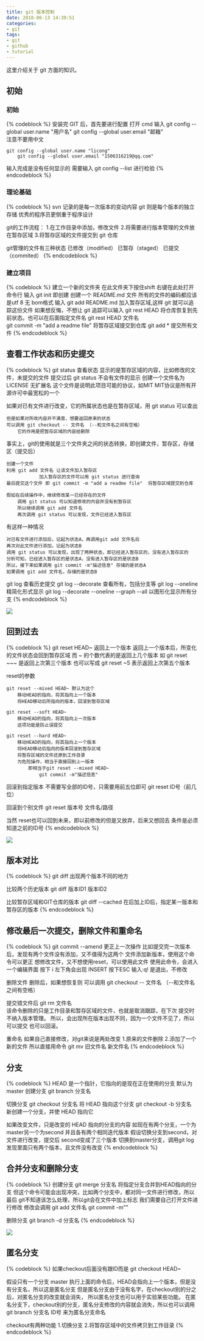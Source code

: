 ```yaml
---
title: git 版本控制
date: 2018-06-13 14:39:51
categories:
- git
tags:
- git
- github
- tutorial
---
```

这里介绍关于 git 方面的知识。

<!--more-->

## 初始

### 初始

{% codeblock %}
安装完 GIT 后，首先要进行配置
打开 cmd
输入 git config --global user.name "用户名"
     git config --global user.email "邮箱"  
			注意不要用中文 

	git config --global user.name "licong"
        git config --global user.email "1506316219@qq.com"
输入完成是没有任何显示的
需要输入 git config --list 进行检验
{% endcodeblock %}

### 理论基础 

{% codeblock %}
svn 记录的是每一次版本的变动内容
git 则是每个版本的独立存储
优秀的程序员更侧重于程序设计

git的工作流程：
	1.在工作目录中添加，修改文件
	2.将需要进行版本管理的文件放在暂存区域
	3.将暂存区域的文件提交到 git 仓库

git管理的文件有三种状态
	已修改（modified）
	已暂存（staged）
	已提交（commited）
{% endcodeblock %}

### 建立项目

{% codeblock %}
建立一个新的文件夹
在此文件夹下按住shift 右键在此处打开命令行
输入 git init 即创建
创建一个 README.md 文件                 所有的文件的编码都应该是utf 8 无 bom格式
输入 git add README.md                  加入暂存区域,这样 git 就可以追踪这份文件
     如果想反悔，不想让 git 追踪可以输入 git rest HEAD 将仓库恢复到先前状态。也可以在后面指定文件名 git rest HEAD 文件名  
     git commit -m "add a readme file"  将暂存区域提交到仓库
git add * 提交所有文件
{% endcodeblock %}

## 查看工作状态和历史提交

{% codeblock %}
git status 查看状态 显示的是暂存区域的内容，比如修改的文件，未提交的文件
提交过后 git status 不会有文件的显示
创建一个文件名为 LICENSE 无扩展名
	这个文件是说明此项目可能的协议，如MIT
	MIT协议是所有开源许可中最宽松的一个

如果对已有文件进行改变，它的所属状态也是在暂存区域，用 git status 可以查出

	但是如果对所改内容并不满意，想要返回原来的状态
	可以调用 git checkout -- 文件名 （--和文件名之间有空格）
		它的作用是把暂存区域的内容给删除

事实上，git的使用就是三个文件夹之间的状态转换，即创建文件，暂存区，存储区（提交后）

	创建一个文件
	利用 git add 文件名 让该文件加入暂存区
			    加入暂存区的文件可以用 git status 进行查询
	最后提交这个文件 即 git commit -m "add a readme file"  将暂存区域提交到仓库

	假如在后续操作中，继续修改某一已经存在的文件
		调用 git status 可以知道修改的内容并没有到暂存区
		所以继续调用 git add 文件名
		再次调用 git status 可以发现，文件已经进入暂存区
		
有这样一种情况

	对已有文件进行添加后，记起为状态A，再调用git add 文件名后
	再次对此文件进行添加，记起为状态B
	调用 git status 可以发现，出现了两种状态，即已经进入暂存区的，没有进入暂存区的
	分析可知，已经进入暂存区的是状态A，没有进入暂存区的是状态B
	所以，接下来如果调用 git commit -m"描述信息" 存储的是状态A
	如果调用 git add 文件名，存储的是状态B

git log 查看历史提交
git log --decorate 查看所有，包括分支等
git log --oneline 精简化形式显示
git log --decorate --oneline --graph --all 以图形化显示所有分支
{% endcodeblock %}

![](/images/git/0_0.JPG)

## 回到过去

{% codeblock %}
git reset HEAD~ 返回上一个版本
	返回上一个版本后，所变化的文件状态会回到暂存区域
	而 ~ 的个数代表的是返回上几个版本
	如 git reset ~~~ 是返回上次第三个版本
	也可以写成 git reset ~5 表示返回上次第五个版本

reset的参数

	git reset --mixed HEAD~ 默认为这个
		移动HEAD的指向，将其指向上一个版本
		将HEAD移动后所指向的版本，回滚到暂存区域

	git reset --soft HEAD~
		移动HEAD的指向，将其指向上一次版本
		这项功能是防止误提交

	git reset --hard HEAD~
		移动HEAD的指向，将其指向上一个版本
		将HEAD移动后指向的版本回滚到暂存区域
		将暂存区域的文件还原到工作目录
		为危险操作，相当于直接回到上一版本
			即相当于git reset --mixed HEAD~ 
				git commit -m"描述信息"

回滚到指定版本
	不需要写全部的ID号，只需要用前五位即可
		git reset ID号（前几位）

回滚到个别文件
	git reset 版本号 文件名/路径

当然 reset也可以回到未来，即以前修改的但是又放弃，后来又想回去
	条件是必须知道之前的ID号
{% endcodeblock %}

![](/images/git/0_1.png)

## 版本对比

{% codeblock %}
git diff
	出现两个版本不同的地方

比较两个历史版本
	git diff 版本ID1 版本ID2

比较暂存区域和GIT仓库的版本
	git diff --cached  在后加上ID后，指定某一版本和暂存区的版本
{% endcodeblock %}

## 修改最后一次提交，删除文件和重命名

{% codeblock %}
git commit --amend 
	更正上一次操作
		比如提交完一次版本后，发现有两个文件没有添加，又不值得为这两个
		文件添加新版本，使用这个命令可以更正
		想修改文件，又不想使用reset，可以使用此文件
	使用此命令，会进入一个编辑界面
		按下 i 左下角会出现 INSERT
		按下ESC
		输入:q! 是退出，不修改

删除文件
	删除后，如果想恢复则
	可以调用 git checkout -- 文件名 （--和文件名之间有空格）

提交错文件后
	git rm 文件名  
		该命令删除的只是工作目录和暂存区域的文件，也就是取消跟踪，在下次
		提交时不纳入版本管理。
		所以，会出现所在版本出现不同，因为一个文件不见了，所以可以提交
		也可以回滚。

重命名
	如果自己直接修改，对git来说是两处改变
		1.原来的文件删除
		2.添加了一个新的文件
	所以直接用命令
		git mv 旧文件名 新文件名
{% endcodeblock %}

## 分支

{% codeblock %}
HEAD 是一个指针，它指向的是现在正在使用的分支
默认为master
创建分支
	git branch 分支名

切换分支
	git checkout 分支名
		将 HEAD 指向这个分支
	git checkout -b 分支名
		新创建一个分支，并使 HEAD 指向它

如果改变文件，只是改变的 HEAD 指向的分支的内容
	如现在有两个分支，一个为master另一个为second
	并且各有两个相同迭代版本
	假设切换分支到second，对文件进行改变，提交后
	second变成了三个版本
	切换到master分支，调用git log
	发现里面只有两个版本，且文件没有改变
{% endcodeblock %}

## 合并分支和删除分支

{% codeblock %}
创建分支
git merge 分支名
	将指定分支合并到HEAD指向的分支
	但这个命令可能会出现冲突，比如两个分支中，都对同一文件进行修改，所以最后
	git不知道该怎么处理，所以git会在文件中加上标志
	我们需要自己打开文件进行修改
	修改会调用
		git add 文件名
		git commit -m""

删除分支
	git branch -d 分支名
{% endcodeblock %}

![](/images/git/0_2.png)

## 匿名分支

{% codeblock %}
如果checkout后面没有跟ID而是
		git checkout HEAD~

假设只有一个分支 master
执行上面的命令后，HEAD会指向上一个版本，但是没有分支名，所以这是匿名分支
但是匿名分支由于没有名字，在checkout别的分之后，对匿名分支的改变就会消失，
所以匿名分支也可以用于实验某些功能。
在匿名分支下，checkout别的分支，匿名分支修改的内容就会消失，所以也可以调用
	git branch 分支名 ID号
	来为匿名分支命名

checkout有两种功能
	1.切换分支
	2.将暂存区域中的文件拷贝到工作目录
{% endcodeblock %}

